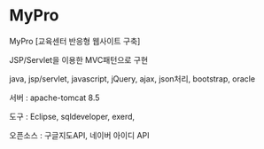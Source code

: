 # MyPro

MyPro
[교육센터 반응형 웹사이트 구축]

JSP/Servlet을 이용한 MVC패턴으로 구현

java, jsp/servlet, javascript, jQuery, ajax, json처리, bootstrap, oracle

서버 : apache-tomcat 8.5

도구 : Eclipse, sqldeveloper, exerd,

오픈소스 : 구글지도API, 네이버 아이디 API
